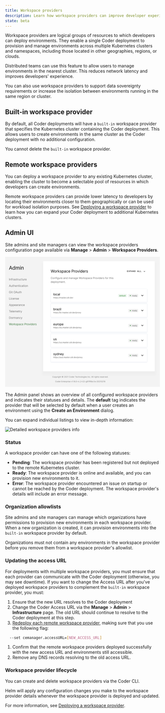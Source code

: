 ```yaml
---
title: Workspace providers
description: Learn how workspace providers can improve developer experience.
state: beta
---
```


Workspace providers are logical groups of resources to which developers can
deploy environments. They enable a single Coder deployment to provision and
manage environments across multiple Kubernetes clusters and namespaces,
including those located in other geographies, regions, or clouds.

Distributed teams can use this feature to allow users to manage environments in
the nearest cluster. This reduces network latency and improves developers'
experience.

You can also use workspace providers to support data sovereignty requirements or
increase the isolation between environments running in the same region or
cluster.

## Built-in workspace provider

By default, all Coder deployments will have a `built-in` workspace provider that
specifies the Kubernetes cluster containing the Coder deployment. This allows
users to create environments in the same cluster as the Coder deployment with no
additional configuration.

You cannot delete the `built-in` workspace provider.

## Remote workspace providers

You can deploy a workspace provider to any existing Kubernetes cluster, enabling
the cluster to become a selectable pool of resources in which developers can
create environments.

Remote workspace providers can provide lower latency to developers by locating
their environments closer to them geographically or can be used for workload
isolation purposes. See [Deploying a workspace provider](deployment.md) to learn
how you can expand your Coder deployment to additional Kubernetes clusters.

## Admin UI

Site admins and site managers can view the workspace providers configuration
page available via **Manage** > **Admin** > **Workspace Providers**.

![Workspace providers admin](../../assets/workspace-providers-admin.png)

The Admin panel shows an overview of all configured workspace providers and
indicates their statuses and details. The **default** tag indicates the provider
that will be selected by default when a user creates an environment using the
**Create an Environment** dialog.

You can expand individual listings to view in-depth information:

![Detailed workspace providers
info](../../assets/workspace-providers-detail.png)

### Status

A workspace provider can have one of the following statuses:

- **Pending**: The workspace provider has been registered but not deployed to
  the remote Kubernetes cluster.
- **Ready**: The workspace provider is online and available, and you can
  provision new environments to it.
- **Error**: The workspace provider encountered an issue on startup or cannot be
  reached by the Coder deployment. The workspace provider's details will include
  an error message.

### Organization allowlists

Site admins and site managers can manage which organizations have permissions to
provision new environments in each workspace provider. When a new organization
is created, it can provision environments into the `built-in` workspace provider
by default.

Organizations must not contain any environments in the workspace provider before
you remove them from a workspace provider's allowlist.

### Updating the access URL

For deployments with multiple workspace providers, you must ensure that each
provider can communicate with the Coder deployment (otherwise, you may see
downtime). If you want to change the Access URL after you've deployed workspace
providers to complement the `built-in` workspace provider, you must:

1. Ensure that the new URL resolves to the Coder deployment
1. Change the Coder Access URL via the **Manage** > **Admin** >
   **Infrastructure** page. The old URL should continue to resolve to the Coder
   deployment at this step.
1. [Redeploy each remote workspace provider](./deployment.md#upgrading-the-workspace-provider),
   making sure that you use the following flag:

```bash
  --set cemanager.accessURL=[NEW_ACCESS_URL]
```

1. Confirm that the remote workspace providers deployed successfully with the
   new access URL and environments still accessible.
1. Remove any DNS records resolving to the old access URL.

### Workspace provider lifecycle

You can create and delete workspace providers via the Coder CLI.

Helm will apply any configuration changes you make to the workspace provider
details whenever the workspace provider is deployed and updated.

For more information, see [Deploying a workspace provider](deployment.md).
